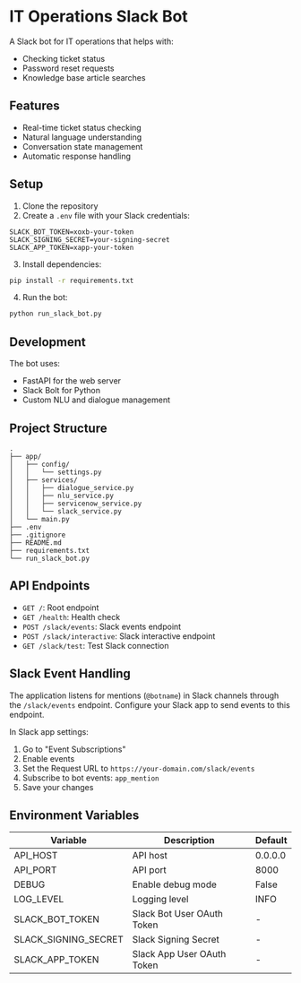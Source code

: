 # IT Operations Slack Bot

A Slack bot for IT operations that helps with:
- Checking ticket status
- Password reset requests
- Knowledge base article searches

## Features

- Real-time ticket status checking
- Natural language understanding
- Conversation state management
- Automatic response handling

## Setup

1. Clone the repository
2. Create a `.env` file with your Slack credentials:
```
SLACK_BOT_TOKEN=xoxb-your-token
SLACK_SIGNING_SECRET=your-signing-secret
SLACK_APP_TOKEN=xapp-your-token
```

3. Install dependencies:
```bash
pip install -r requirements.txt
```

4. Run the bot:
```bash
python run_slack_bot.py
```

## Development

The bot uses:
- FastAPI for the web server
- Slack Bolt for Python
- Custom NLU and dialogue management

## Project Structure

```
.
├── app/
│   ├── config/
│   │   └── settings.py
│   ├── services/
│   │   ├── dialogue_service.py
│   │   ├── nlu_service.py
│   │   ├── servicenow_service.py
│   │   └── slack_service.py
│   └── main.py
├── .env
├── .gitignore
├── README.md
├── requirements.txt
└── run_slack_bot.py
```

## API Endpoints

- `GET /`: Root endpoint
- `GET /health`: Health check
- `POST /slack/events`: Slack events endpoint
- `POST /slack/interactive`: Slack interactive endpoint
- `GET /slack/test`: Test Slack connection

## Slack Event Handling

The application listens for mentions (`@botname`) in Slack channels through the `/slack/events` endpoint. Configure your Slack app to send events to this endpoint.

In Slack app settings:
1. Go to "Event Subscriptions"
2. Enable events
3. Set the Request URL to `https://your-domain.com/slack/events`
4. Subscribe to bot events: `app_mention`
5. Save your changes

## Environment Variables

| Variable | Description | Default |
|----------|-------------|---------|
| API_HOST | API host | 0.0.0.0 |
| API_PORT | API port | 8000 |
| DEBUG | Enable debug mode | False |
| LOG_LEVEL | Logging level | INFO |
| SLACK_BOT_TOKEN | Slack Bot User OAuth Token | - |
| SLACK_SIGNING_SECRET | Slack Signing Secret | - |
| SLACK_APP_TOKEN | Slack App User OAuth Token | - | 